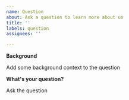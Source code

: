```yaml
---
name: Question
about: Ask a question to learn more about us
title: ''
labels: question
assignees: ''

---
```


**Background**

Add some background context to the question

**What's your question?**

Ask the question

